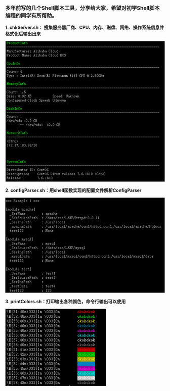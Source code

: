 ### 多年前写的几个Shell脚本工具，分享给大家，希望对初学Shell脚本编程的同学有所帮助。
**1. chkServer.sh： 搜集服务器厂商、CPU、内存、磁盘、网络、操作系统信息并格式化后输出出来**  

![](imgs/chkserver.sh.png)

**2. configParser.sh：用shell函数实现的配置文件解析ConfigParser**  

![](imgs/configParser.sh.e1.png)

**3. printColors.sh：打印输出各种颜色，命令行输出可以使用**  

![](imgs/printColors.sh.png)
